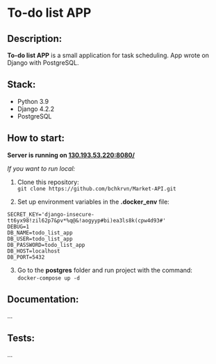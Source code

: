 # To-do list APP

## Description:
**To-do list APP** is a small application for task scheduling. 
App wrote on Django with PostgreSQL.

## Stack:
* Python 3.9
* Django 4.2.2
* PostgreSQL

## How to start:
**Server is running on [130.193.53.220:8080/]()**

*If you want to run local:*
1) Clone this repository:    
`git clone https://github.com/bchkrvn/Market-API.git`

2) Set up environment variables in the **.docker_env** file:  
```
SECRET_KEY='django-insecure-tt6yx98!zil62p7&pv*%q@&!aogyyp#bi)ea3ls8k(cpw4d93#'
DEBUG=1
DB_NAME=todo_list_app
DB_USER=todo_list_app
DB_PASSWORD=todo_list_app
DB_HOST=localhost
DB_PORT=5432
```

3) Go to the **postgres** folder and run project with the command:  
`docker-compose up -d`


## Documentation:
...

## Tests:
...
